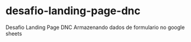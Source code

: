 # desafio-landing-page-dnc
Desafio  Landing Page DNC Armazenando dados de formulario no google sheets
